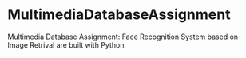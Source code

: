 # MultimediaDatabaseAssignment
Multimedia Database Assignment: Face Recognition System based on Image Retrival are built with Python
